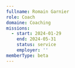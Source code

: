 ```yaml
---
fullname: Romain Garnier
role: Coach
domaine: Coaching
missions:
  - start: 2024-01-29
    end: 2024-05-31
    status: service
    employer: ''
memberType: beta
---
```

